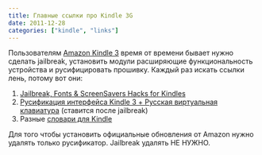 ```yaml
---
title: Главные ссылки про Kindle 3G
date: 2011-12-28
categories: ["kindle", "links"]
---
```


Пользователям [Amazon Kindle 3](http://www.amazon.com/gp/product/B004HZYA6E/ "Kindle Keyboard 3G with Wi-Fi, 6&quot; E Ink Display, 3G works globally") время от времени бывает нужно сделать jailbreak, установить модули расширяющие функциональность устройства и русифицировать прошивку. Каждый раз искать ссылки лень, потому вот они:

1. [Jailbreak, Fonts & ScreenSavers Hacks for Kindles](http://www.mobileread.com/forums/showthread.php?t=88004 "Fonts &amp; ScreenSavers hacks for Kindles - MobileRead Forums")
2. [Русификация интерфейса Kindle 3 + Русская виртуальная клавиатура](http://www.siralex.info/2011/03/07/kindle-3-localization-russian/ "Русификация интерфейса Kindle 3 + Русская виртуальная клавиатура") (ставится после jailbreak)
3. Разные [cловари для Kindle](http://www.the-ebook.org/forum/viewtopic.php?p=472141#472141)

Для того чтобы установить официальные обновления от Amazon нужно удалять только русификатор. Jailbreak удалять НЕ НУЖНО.
